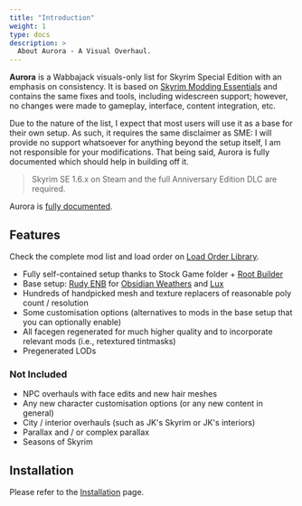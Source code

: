 ```yaml
---
title: "Introduction"
weight: 1
type: docs
description: >
  About Aurora - A Visual Overhaul.
---
```


**Aurora** is a Wabbajack visuals-only list for Skyrim Special Edition with an emphasis on consistency. It is based on [Skyrim Modding Essentials](/skyrim-se/aur/introduction/) and contains the same fixes and tools, including widescreen support; however, no changes were made to gameplay, interface, content integration, etc.

Due to the nature of the list, I expect that most users will use it as a base for their own setup. As such, it requires the same disclaimer as SME: I will provide no support whatsoever for anything beyond the setup itself, I am not responsible for your modifications. That being said, Aurora is fully documented which should help in building off it.

> Skyrim SE 1.6.x on Steam and the full Anniversary Edition DLC are required.

Aurora is [fully documented](https://publish.obsidian.md/tpf/home).

## Features

Check the complete mod list and load order on [Load Order Library](https://loadorderlibrary.com/lists/aurora).

- Fully self-contained setup thanks to Stock Game folder + [Root Builder](https://www.nexusmods.com/skyrimspecialedition/mods/31720)
- Base setup: [Rudy ENB](https://www.nexusmods.com/skyrimspecialedition/mods/4796) for [Obsidian Weathers](https://www.nexusmods.com/skyrimspecialedition/mods/12125) and [Lux](https://www.nexusmods.com/skyrimspecialedition/mods/43158)
- Hundreds of handpicked mesh and texture replacers of reasonable poly count / resolution
- Some customisation options (alternatives to mods in the base setup that you can optionally enable)
- All facegen regenerated for much higher quality and to incorporate relevant mods (i.e., retextured tintmasks)
- Pregenerated LODs

### Not Included

- NPC overhauls with face edits and new hair meshes
- Any new character customisation options (or any new content in general)
- City / interior overhauls (such as JK's Skyrim or JK's interiors)
- Parallax and / or complex parallax
- Seasons of Skyrim

## Installation

Please refer to the [Installation](/skyrim-se/aur/installation/) page.
